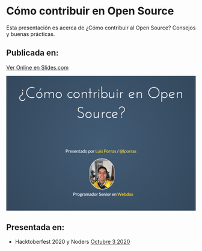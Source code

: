 # Cómo contribuir en Open Source

Esta presentación es acerca de ¿Cómo contribuir al Open Source? Consejos y buenas prácticas.

## Publicada en:

[Ver Online en Slides.com](https://bit.ly/36scIla)

![Primera Slide](/public/images/first_slide.png?raw=true "Slides.com")

## Presentada en:

 - Hacktoberfest 2020 y Noders [Octubre 3 2020](https://fb.me/e/2RofahBcc)

